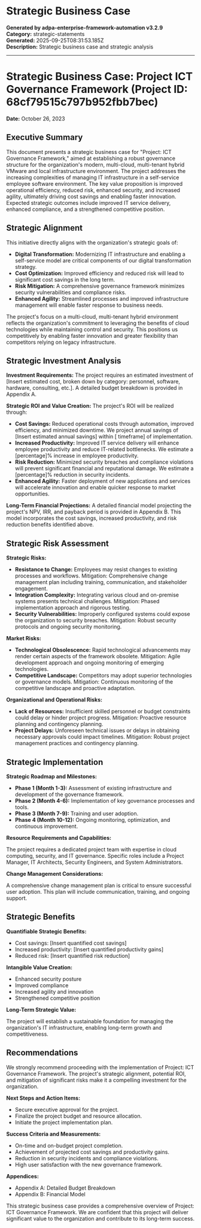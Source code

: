 # Strategic Business Case

**Generated by adpa-enterprise-framework-automation v3.2.9**  
**Category:** strategic-statements  
**Generated:** 2025-09-25T08:31:53.185Z  
**Description:** Strategic business case and strategic analysis

---

# Strategic Business Case: Project ICT Governance Framework (Project ID: 68cf79515c797b952fbb7bec)

**Date:** October 26, 2023


## Executive Summary

This document presents a strategic business case for "Project: ICT Governance Framework,"  aimed at establishing a robust governance structure for the organization's modern, multi-cloud, multi-tenant hybrid VMware and local infrastructure environment.  The project addresses the increasing complexities of managing IT infrastructure in a self-service employee software environment.  The key value proposition is improved operational efficiency, reduced risk, enhanced security, and increased agility, ultimately driving cost savings and enabling faster innovation.  Expected strategic outcomes include improved IT service delivery, enhanced compliance, and a strengthened competitive position.


## Strategic Alignment

This initiative directly aligns with the organization's strategic goals of:

* **Digital Transformation:**  Modernizing IT infrastructure and enabling a self-service model are critical components of our digital transformation strategy.
* **Cost Optimization:** Improved efficiency and reduced risk will lead to significant cost savings in the long term.
* **Risk Mitigation:**  A comprehensive governance framework minimizes security vulnerabilities and compliance risks.
* **Enhanced Agility:**  Streamlined processes and improved infrastructure management will enable faster response to business needs.

The project's focus on a multi-cloud, multi-tenant hybrid environment reflects the organization's commitment to leveraging the benefits of cloud technologies while maintaining control and security.  This positions us competitively by enabling faster innovation and greater flexibility than competitors relying on legacy infrastructure.


## Strategic Investment Analysis

**Investment Requirements:** The project requires an estimated investment of [Insert estimated cost, broken down by category: personnel, software, hardware, consulting, etc.].  A detailed budget breakdown is provided in Appendix A.

**Strategic ROI and Value Creation:**  The project's ROI will be realized through:

* **Cost Savings:** Reduced operational costs through automation, improved efficiency, and minimized downtime.  We project annual savings of [Insert estimated annual savings] within [ timeframe] of implementation.
* **Increased Productivity:** Improved IT service delivery will enhance employee productivity and reduce IT-related bottlenecks.  We estimate a [percentage]% increase in employee productivity.
* **Risk Reduction:**  Minimized security breaches and compliance violations will prevent significant financial and reputational damage.  We estimate a [percentage]% reduction in security incidents.
* **Enhanced Agility:**  Faster deployment of new applications and services will accelerate innovation and enable quicker response to market opportunities.

**Long-Term Financial Projections:**  A detailed financial model projecting the project's NPV, IRR, and payback period is provided in Appendix B.  This model incorporates the cost savings, increased productivity, and risk reduction benefits identified above.


## Strategic Risk Assessment

**Strategic Risks:**

* **Resistance to Change:**  Employees may resist changes to existing processes and workflows.  Mitigation:  Comprehensive change management plan including training, communication, and stakeholder engagement.
* **Integration Complexity:** Integrating various cloud and on-premise systems presents technical challenges.  Mitigation:  Phased implementation approach and rigorous testing.
* **Security Vulnerabilities:**  Improperly configured systems could expose the organization to security breaches.  Mitigation:  Robust security protocols and ongoing security monitoring.

**Market Risks:**

* **Technological Obsolescence:**  Rapid technological advancements may render certain aspects of the framework obsolete.  Mitigation:  Agile development approach and ongoing monitoring of emerging technologies.
* **Competitive Landscape:**  Competitors may adopt superior technologies or governance models.  Mitigation:  Continuous monitoring of the competitive landscape and proactive adaptation.

**Organizational and Operational Risks:**

* **Lack of Resources:**  Insufficient skilled personnel or budget constraints could delay or hinder project progress. Mitigation:  Proactive resource planning and contingency planning.
* **Project Delays:**  Unforeseen technical issues or delays in obtaining necessary approvals could impact timelines. Mitigation:  Robust project management practices and contingency planning.


## Strategic Implementation

**Strategic Roadmap and Milestones:**

* **Phase 1 (Month 1-3):**  Assessment of existing infrastructure and development of the governance framework.
* **Phase 2 (Month 4-6):**  Implementation of key governance processes and tools.
* **Phase 3 (Month 7-9):**  Training and user adoption.
* **Phase 4 (Month 10-12):**  Ongoing monitoring, optimization, and continuous improvement.

**Resource Requirements and Capabilities:**

The project requires a dedicated project team with expertise in cloud computing, security, and IT governance.  Specific roles include a Project Manager, IT Architects, Security Engineers, and System Administrators.

**Change Management Considerations:**

A comprehensive change management plan is critical to ensure successful user adoption.  This plan will include communication, training, and ongoing support.


## Strategic Benefits

**Quantifiable Strategic Benefits:**

* Cost savings: [Insert quantified cost savings]
* Increased productivity: [Insert quantified productivity gains]
* Reduced risk: [Insert quantified risk reduction]

**Intangible Value Creation:**

* Enhanced security posture
* Improved compliance
* Increased agility and innovation
* Strengthened competitive position

**Long-Term Strategic Value:**

The project will establish a sustainable foundation for managing the organization's IT infrastructure, enabling long-term growth and competitiveness.


## Recommendations

We strongly recommend proceeding with the implementation of Project: ICT Governance Framework.  The project's strategic alignment, potential ROI, and mitigation of significant risks make it a compelling investment for the organization.

**Next Steps and Action Items:**

* Secure executive approval for the project.
* Finalize the project budget and resource allocation.
* Initiate the project implementation plan.

**Success Criteria and Measurements:**

* On-time and on-budget project completion.
* Achievement of projected cost savings and productivity gains.
* Reduction in security incidents and compliance violations.
* High user satisfaction with the new governance framework.


**Appendices:**

* Appendix A: Detailed Budget Breakdown
* Appendix B: Financial Model


This strategic business case provides a comprehensive overview of Project: ICT Governance Framework.  We are confident that this project will deliver significant value to the organization and contribute to its long-term success.
